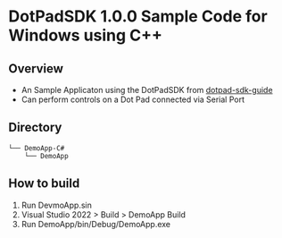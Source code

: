 # DotPadSDK 1.0.0 Sample Code for Windows using C++

## Overview
* An Sample Applicaton using the DotPadSDK from [dotpad-sdk-guide](https://github.com/dotincorp/dotpad-sdk-guide)
* Can perform controls on a Dot Pad connected via Serial Port

## Directory
```
└── DemoApp-C#
    └── DemoApp
```
## How to build
1. Run DevmoApp.sin
2. Visual Studio 2022 > Build > DemoApp Build
3. Run DemoApp/bin/Debug/DemoApp.exe